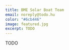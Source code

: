 ```yaml
---
title: BME Solar Boat Team
email: noreply@todo.hu
color: "#6cb446"
image: featured.jpg
excerpt: TODO
---
```


TODO
